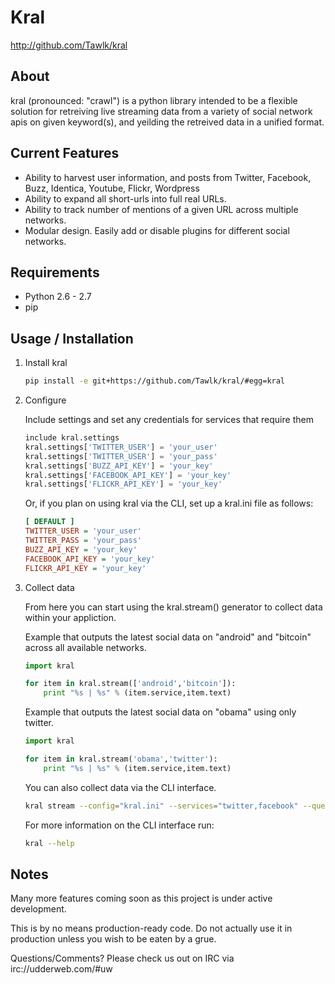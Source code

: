 # Kral #

<http://github.com/Tawlk/kral>

## About ##

kral (pronounced: "crawl") is a python library intended to be a flexible solution
for retreiving live streaming data from a variety of social network apis on given
keyword(s), and yeilding the retreived data in a unified format.

## Current Features ##

  * Ability to harvest user information, and posts from Twitter, Facebook, Buzz,
    Identica, Youtube, Flickr, Wordpress
  * Ability to expand all short-urls into full real URLs.
  * Ability to track number of mentions of a given URL across multiple networks.
  * Modular design. Easily add or disable plugins for different social networks.

## Requirements ##

  * Python 2.6 - 2.7
  * pip

## Usage / Installation ##

1. Install kral

    ```bash
    pip install -e git+https://github.com/Tawlk/kral/#egg=kral
    ```

2. Configure

    Include settings and set any credentials for services that require them

    ```python
    include kral.settings
    kral.settings['TWITTER_USER'] = 'your_user'
    kral.settings['TWITTER_USER'] = 'your_pass'
    kral.settings['BUZZ_API_KEY'] = 'your_key'
    kral.settings['FACEBOOK_API_KEY'] = 'your_key'
    kral.settings['FLICKR_API_KEY'] = 'your_key'
    ```

    Or, if you plan on using kral via the CLI, set up a kral.ini file as follows:

    ```ini
    [ DEFAULT ]
    TWITTER_USER = 'your_user'
    TWITTER_PASS = 'your_pass'
    BUZZ_API_KEY = 'your_key'
    FACEBOOK_API_KEY = 'your_key'
    FLICKR_API_KEY = 'your_key'
    ```

3.  Collect data

    From here you can start using the kral.stream() generator to collect data
    within your appliction.

    Example that outputs the latest social data on "android" and "bitcoin" across
    all available networks.

    ```python
    import kral

    for item in kral.stream(['android','bitcoin']):
        print "%s | %s" % (item.service,item.text)
    ```

    Example that outputs the latest social data on "obama" using only twitter.

    ```python
    import kral

    for item in kral.stream('obama','twitter'):
        print "%s | %s" % (item.service,item.text)
    ```

    You can also collect data via the CLI interface.

    ```bash
    kral stream --config="kral.ini" --services="twitter,facebook" --queries="android"
    ```

    For more information on the CLI interface run:

    ```bash
    kral --help
    ```

## Notes ##

Many more features coming soon as this project is under active development.

This is by no means production-ready code. Do not actually use it in
production unless you wish to be eaten by a grue.

Questions/Comments? Please check us out on IRC via irc://udderweb.com/#uw
